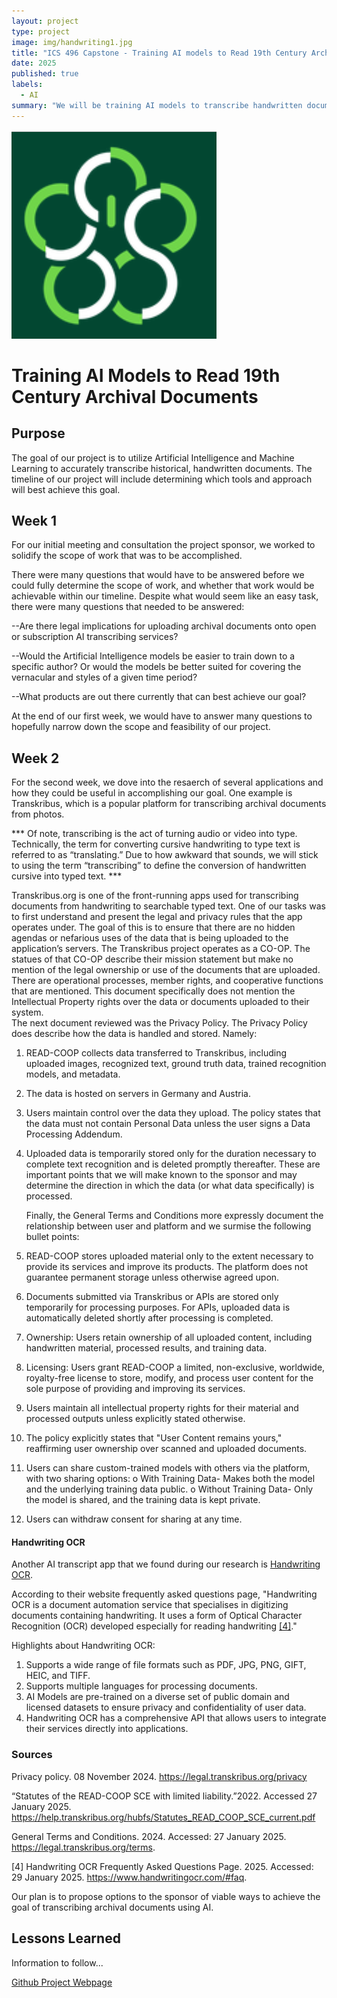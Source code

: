 ```yaml
---
layout: project
type: project
image: img/handwriting1.jpg
title: "ICS 496 Capstone - Training AI models to Read 19th Century Archival Documents"
date: 2025
published: true
labels:
  - AI
summary: "We will be training AI models to transcribe handwritten documents"
---
```


<img class="img-fluid" src="img/ICSLOGO.png">

# Training AI Models to Read 19th Century Archival Documents

## Purpose

<p>The goal of our project is to utilize Artificial Intelligence and Machine Learning to accurately transcribe historical, handwritten documents.  The timeline of our project will include determining which tools and approach will best achieve this goal.

</p>

## Week 1

<p>For our initial meeting and consultation the project sponsor, we worked to solidify the scope of work that was to be accomplished.  

There were many questions that would have to be answered before we could fully determine the scope of work, and whether that work would be achievable within our timeline.  Despite what would seem like an easy task, there were many questions that needed to be answered:

--Are there legal implications for uploading archival documents onto open or subscription AI transcribing services?

--Would the Artificial Intelligence models be easier to train down to a specific author?  Or would the models be better suited for covering the vernacular and styles of a given time period?

--What products are out there currently that can best achieve our goal?  


At the end of our first week, we would have to answer many questions to hopefully narrow down the scope and feasibility of our project.

</p>


## Week 2

<p>For the second week, we dove into the resaerch of several applications and how they could be useful in accomplishing our goal.  One example is Transkribus,
which is a popular platform for transcribing archival documents from photos.  

*** Of note, transcribing is the act of turning audio or video into type.  Technically, the term for converting cursive handwriting to type text is referred to as “translating.”  Due to how awkward that sounds, we will stick to using the term “transcribing” to define the conversion of handwritten cursive into typed text.  ***

Transkribus.org is one of the front-running apps used for transcribing documents from handwriting to searchable typed text.  One of our tasks was to first understand and present the legal and privacy rules that the app operates under.  The goal of this is to ensure that there are no hidden agendas or nefarious uses of the data that is being uploaded to the application’s servers. 
	The Transkribus project operates as a CO-OP.  The statues of that CO-OP describe their mission statement but make no mention of the legal ownership or use of the documents that are uploaded.  There are operational processes, member rights, and cooperative functions that are mentioned.  This document specifically does not mention the Intellectual Property rights over the data or documents uploaded to their system.  
	The next document reviewed was the Privacy Policy.  The Privacy Policy does describe how the data is handled and stored.  Namely:
1.	READ-COOP collects data transferred to Transkribus, including uploaded images, recognized text, ground truth data, trained recognition models, and metadata.
2.	The data is hosted on servers in Germany and Austria.
3.	Users maintain control over the data they upload. The policy states that the data must not contain Personal Data unless the user signs a Data Processing Addendum.
4.	Uploaded data is temporarily stored only for the duration necessary to complete text recognition and is deleted promptly thereafter.
These are important points that we will make known to the sponsor and may determine the direction in which the data (or what data specifically) is processed.

	Finally, the General Terms and Conditions more expressly document the relationship between user and platform and we surmise the following bullet points:

1.	READ-COOP stores uploaded material only to the extent necessary to provide its services and improve its products. The platform does not guarantee permanent storage unless otherwise agreed upon.
2.	Documents submitted via Transkribus or APIs are stored only temporarily for processing purposes. For APIs, uploaded data is automatically deleted shortly after processing is completed.
3.	Ownership: Users retain ownership of all uploaded content, including handwritten material, processed results, and training data.
4.	Licensing: Users grant READ-COOP a limited, non-exclusive, worldwide, royalty-free license to store, modify, and process user content for the sole purpose of providing and improving its services.	
5.	Users maintain all intellectual property rights for their material and processed outputs unless explicitly stated otherwise.
6.	The policy explicitly states that "User Content remains yours," reaffirming user ownership over scanned and uploaded documents.
7.	Users can share custom-trained models with others via the platform, with two sharing options:
o	With Training Data- Makes both the model and the underlying training data public.
o	Without Training Data- Only the model is shared, and the training data is kept private.	
8.	Users can withdraw consent for sharing at any time.

#### Handwriting OCR
Another AI transcript app that we found during our research is <a href="https://www.handwritingocr.com/">Handwriting OCR</a>.

According to their website frequently asked questions page, "Handwriting OCR is a document automation service that specialises in digitizing documents containing handwriting. It uses a form of Optical Character Recognition (OCR) developed especially for reading handwriting [[4]](#sources)." 

Highlights about Handwriting OCR:
1. Supports a wide range of file formats such as PDF, JPG, PNG, GIFT, HEIC, and TIFF.
2. Supports multiple languages for processing documents.
3. AI Models are pre-trained on a diverse set of public domain and licensed datasets to ensure privacy and confidentiality of user data.
4. Handwriting OCR has a comprehensive API that allows users to integrate their services directly into applications.

### Sources

Privacy policy.  08 November 2024.  https://legal.transkribus.org/privacy

“Statutes of the READ-COOP SCE with limited liability.”2022.  Accessed 27 January 2025. https://help.transkribus.org/hubfs/Statutes_READ_COOP_SCE_current.pdf 

General Terms and Conditions.  2024. Accessed: 27 January 2025.  https://legal.transkribus.org/terms.

[4] Handwriting OCR Frequently Asked Questions Page. 2025. Accessed: 29 January 2025. https://www.handwritingocr.com/#faq.

</p>
<p>
 Our plan is to propose options to the sponsor of viable ways to achieve the goal of transcribing archival documents using AI. 
</p>

## Lessons Learned

<p> Information to follow... 
</p>

<p><a href="https://github.com/users/gahdez14/projects/1">Github Project Webpage</a> </p>




